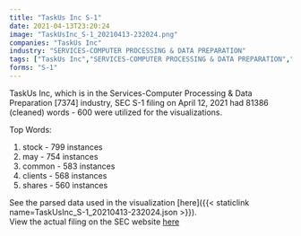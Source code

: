 ```yaml
---
title: "TaskUs Inc S-1"
date: 2021-04-13T23:20:24
image: "TaskUsInc_S-1_20210413-232024.png"
companies: "TaskUs Inc"
industry: "SERVICES-COMPUTER PROCESSING & DATA PREPARATION"
tags: ["TaskUs Inc","SERVICES-COMPUTER PROCESSING & DATA PREPARATION","04-12-2021","S-1"]
forms: "S-1"
---
```

TaskUs Inc, which is in the Services-Computer Processing & Data Preparation [7374] industry, SEC S-1 filing on April 12, 2021 had 81386 (cleaned) words - 600 were utilized for the visualizations.

Top Words:
1. stock - 799 instances
2. may - 754 instances
3. common - 583 instances
4. clients - 568 instances
5. shares - 560 instances


See the parsed data used in the visualization [here]({{< staticlink name=TaskUsInc_S-1_20210413-232024.json >}}).  
View the actual filing on the SEC website [here](https://www.sec.gov/Archives/edgar/data/1829864/0001193125-21-113320.txt)